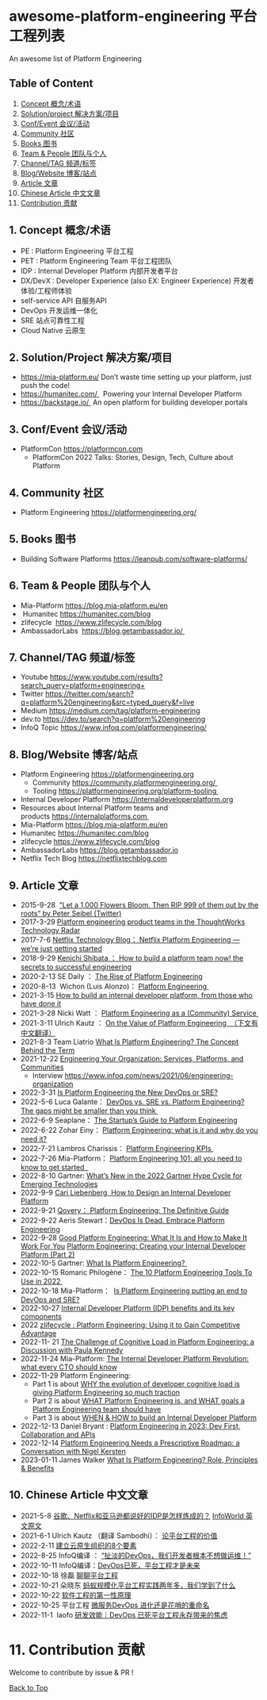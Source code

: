 # awesome-platform-engineering 平台工程列表
An awesome list of Platform Engineering 

## <span id="0">Table of Content</span>
1. [Concept 概念/术语](#1)
2. [Solution/project 解决方案/项目](#2)
3. [Conf/Event 会议/活动](#3)
4. [Community 社区](#4)
5. [Books 图书](#5)
6. [Team & People 团队与个人](#6)
7. [Channel/TAG 频道/标签](#7)
8. [Blog/Website 博客/站点](#8)
9. [Article 文章](#9)
10. [Chinese Article 中文文章](#10)
11. [Contribution 贡献](#11)


## <span id="1">1. Concept 概念/术语 </span>
- PE : Platform Engineering 平台工程
- PET : Platform Engineering Team 平台工程团队
- IDP : Internal Developer Platform 内部开发者平台 
- DX/DevX : Developer Experience (also EX: Engineer Experience) 开发者体验/工程师体验
- self-service API 自服务API
- DevOps 开发运维一体化
- SRE 站点可靠性工程
- Cloud Native 云原生 


## <span id="2">2. Solution/Project 解决方案/项目</span>
- https://mia-platform.eu/ Don’t waste time setting up your platform, just push the code!
- https://humanitec.com/   Powering your Internal Developer Platform
- https://backstage.io/  An open platform for building developer portals

## <span id="3">3. Conf/Event  会议/活动</span>
- PlatformCon https://platformcon.com 
  - PlatformCon 2022 Talks: Stories, Design, Tech, Culture about Platform

## <span id="4">4. Community 社区</span>
- Platform Engineering https://platformengineering.org/

## <span id="5">5. Books 图书</span>
-  Building Software Platforms https://leanpub.com/software-platforms/

## <span id="6">6. Team & People 团队与个人</span>
-  Mia-Platform https://blog.mia-platform.eu/en
-  Humanitec https://humanitec.com/blog
-  zlifecycle  https://www.zlifecycle.com/blog
-  AmbassadorLabs  https://blog.getambassador.io/ 


## <span id="7">7. Channel/TAG 频道/标签</span>
- Youtube https://www.youtube.com/results?search_query=platform+engineering+ 
- Twitter https://twitter.com/search?q=platform%20engineering&src=typed_query&f=live 
- Medium https://medium.com/tag/platform-engineering 
- dev.to https://dev.to/search?q=platform%20engineering 
- InfoQ Topic https://www.infoq.com/platformengineering/ 


## <span id="8">8. Blog/Website 博客/站点</span>
- Platform Engineering https://platformengineering.org  
  - Community https://community.platformengineering.org/ 
  - Tooling https://platformengineering.org/platform-tooling 
- Internal Developer Platform https://internaldeveloperplatform.org
- Resources about Internal Platform teams and products https://internalplatforms.com 
- Mia-Platform https://blog.mia-platform.eu/en
- Humanitec https://humanitec.com/blog
- zlifecycle https://www.zlifecycle.com/blog
- AmbassadorLabs https://blog.getambassador.io
- Netflix Tech Blog https://netflixtechblog.com


## <span id="9">9. Article 文章</span>
- 2015-9-28  [“Let a 1,000 Flowers Bloom. Then RIP 999 of them out by the roots” by Peter Seibel (Twitter)](http://gigamonkeys.com/flowers/)
- 2017-3-29 [Platform engineering product teams in the ThoughtWorks Technology Radar](https://www.thoughtworks.com/radar/techniques/platform-engineering-product-teams)
- 2017-7-6 [Netflix Technology Blog： Netflix Platform Engineering — we’re just getting started](https://netflixtechblog.com/neflix-platform-engineering-were-just-getting-started-267f65c4d1a7)
- 2018-9-29 [Kenichi Shibata ： How to build a platform team now! the secrets to successful engineering](https://hackernoon.com/how-to-build-a-platform-team-now-the-secrets-to-successful-engineering-8a9b6a4d2c8)
- 2020-2-13 SE Daily ： [The Rise of Platform Engineering](https://softwareengineeringdaily.com/2020/02/13/setting-the-stage-for-platform-engineering/)
- 2020-8-13  Wichon (Luis Alonzo)： [Platform Engineering ](https://wichon.com/platform-engineering)
- 2021-3-15 [How to build an internal developer platform, from those who have done it](https://www.infoworld.com/article/3611369/how-to-build-an-internal-developer-platform-from-those-who-have-done-it.html)
- 2021-3-28 Nicki Watt ： [Platform Engineering as a (Community) Service ](https://www.infoq.com/articles/platform-engineering-as-community-service/)
- 2021-3-11 Ulrich Kautz ： [On the Value of Platform Engineering  （下文有中文翻译）](https://ulrichkautz.com/posts/2021-03-11_value-of-platforming-engineering/)
- 2021-8-3 Team Liatrio [What Is Platform Engineering? The Concept Behind the Term](https://www.liatrio.com/blog/what-is-platform-engineering-the-concept-behind-the-term)
- 2021-12-22 [Engineering Your Organization: Services, Platforms, and Communities](https://www.infoq.com/presentations/engineering-organization-services-platforms-communities)
  - Interview https://www.infoq.com/news/2021/06/engineering-organization 
- 2022-3-31 [Is Platform Engineering the New DevOps or SRE?](https://blog.getambassador.io/is-platform-engineering-the-new-devops-or-sre-472ed97a1885)
- 2022-5-6 Luca Galante： [DevOps vs. SRE vs. Platform Engineering? The gaps might be smaller than you think ](https://humanitec.com/blog/sre-vs-devops-vs-platform-engineering)
- 2022-6-9 Seaplane： [The Startup’s Guide to Platform Engineering](https://www.seaplane.io/blog/the-startups-guide-to-platform-engineering)
- 2022-6-22 Zohar Einy： [Platform Engineering: what is it and why do you need it?](https://www.getport.io/blog/platform-engineering)
- 2022-7-21 Lambros Charissis： [Platform Engineering KPIs ](https://medium.com/wise-engineering/platform-engineering-kpis-6a3215f0ee14)
- 2022-7-26 Mia-Platform： [Platform Engineering 101: all you need to know to get started  ](https://blog.mia-platform.eu/en/platform-engineering-101-all-you-need-to-know-to-get-started)
- 2022-8-10 Gartner: [What’s New in the 2022 Gartner Hype Cycle for Emerging Technologies](https://www.gartner.com/en/articles/what-s-new-in-the-2022-gartner-hype-cycle-for-emerging-technologies)
- 2022-9-9 [Cari Liebenberg  How to Design an Internal Developer Platform](https://blog.container-solutions.com/how-to-design-an-internal-developer-platform)
- 2022-9-21 [Qovery： Platform Engineering: The Definitive Guide](https://loft.sh/blog/platform-engineering-the-definitive-guide)
- 2022-9-22 Aeris Stewart：[DevOps Is Dead. Embrace Platform Engineering](https://thenewstack.io/devops-is-dead-embrace-platform-engineering/)
- 2022-9-28 [Good Platform Engineering: What It Is and How to Make It Work For You](https://www.contino.io/insights/platform-engineering)  [Platform Engineering: Creating your Internal Developer Platform (Part 2)](https://medium.com/contino-engineering/creating-your-internal-developer-platform-part-2-65ff217cecd6) 
- 2022-10-5 Gartner: [What Is Platform Engineering? ](https://www.gartner.com/en/articles/what-is-platform-engineering)
- 2022-10-15 Romaric Philogène： [The 10 Platform Engineering Tools To Use in 2022 ](https://medium.com/@rphilogene/the-10-platform-engineering-tools-to-use-in-2022-c2cbf2561f77)
- 2022-10-18 Mia-Platform：  [Is Platform Engineering putting an end to DevOps and SRE?](https://blog.mia-platform.eu/en/is-platform-engineering-putting-an-end-to-devops-and-sre)
- 2022-10-27 [Internal Developer Platform (IDP) benefits and its key components](https://www.xenonstack.com/insights/internal-developer-platform)
- 2022 [zlifecycle : Platform Engineering: Using it to Gain Competitive Advantage](https://www.zlifecycle.com/blog/platform-engineering)
- 2022-11- 21 [The Challenge of Cognitive Load in Platform Engineering: a Discussion with Paula Kennedy](https://www.infoq.com/articles/cognitive-load-platform-engineering/)
- 2022-11-24 Mia-Platform: [The Internal Developer Platform Revolution: what every CTO should know](https://blog.mia-platform.eu/en/the-internal-developer-platform-revolution)
- 2022-11-29 Platform Engineering:
  - Part 1 is about [WHY the evolution of developer cognitive load is giving Platform Engineering so much traction](https://medium.com/agorapulse-stories/platform-engineering-part-1-why-the-evolution-of-developer-cognitive-load-9f36f5cc2888)
  - Part 2 is about [WHAT Platform Engineering is, and WHAT goals a Platform Engineering team should have](https://medium.com/agorapulse-stories/platform-engineering-part-2-what-are-the-goals-of-a-platform-engineering-team-29aa439dae7d)
  - Part 3 is about [WHEN & HOW to build an Internal Developer Platform](https://medium.com/agorapulse-stories/platform-engineering-part-3-when-how-to-build-an-internal-developer-platform-cfb22efcca34)
- 2022-12-13 Daniel Bryant : [Platform Engineering in 2023: Dev First, Collaboration and APIs](https://thenewstack.io/platform-engineering-in-2023-dev-first-collaboration-and-apis)
- 2022-12-14 [Platform Engineering Needs a Prescriptive Roadmap: a Conversation with Nigel Kersten](https://www.infoq.com/articles/platform-engineering-roadmap)
- 2023-01-11 James Walker [What Is Platform Engineering? Role, Principles & Benefits](https://spacelift.io/blog/what-is-platform-engineering)


## <span id="10">10. Chinese Article 中文文章</span>

- 2021-5-8 [谷歌、Netflix和亚马逊都说好的IDP是怎样炼成的？](https://new.qq.com/rain/a/20210508A017YT00) [InfoWorld 英文原文](https://www.infoworld.com/article/3610335/what-is-an-internal-developer-platform-paas-done-your-way.html)
- 2021-6-1 Ulrich Kautz （翻译 Sambodhi）： [论平台工程的价值](https://www.infoq.cn/article/IKV0beLrg2fsFlm61wmg)
- 2022-2-11 [建立云原生组织的8个要素](https://www.modb.pro/db/394258)
- 2022-8-25 InfoQ编译 ： [“扯淡的DevOps，我们开发者根本不想做运维！”](https://www.163.com/dy/article/HFKER3AL0511D3QS.html)
- 2022-10-11 InfoQ编译：[DevOps已死，平台工程才是未来](https://www.infoq.cn/article/7porVp7qVF03BVc2tDd6)
- 2022-10-18 徐磊 [聊聊平台工程](https://mp.weixin.qq.com/s/7imERbIC2PFBuksVW-CZ7g)
- 2022-10-21 朵晓东 [蚂蚁规模化平台工程实践两年多，我们学到了什么](https://www.infoq.cn/article/fL9fHtbagvxXdPxUopgk)
- 2022-10-22 [软件工程的第一性原理](https://www.smartide.cn/zh/blog/2022-1022-software-engineering/)
- 2022-10-25 平台工程 [微服务DevOps 进化还是花哨的重命名](https://mp.weixin.qq.com/s/DOHfKJaKC3pC9bQDTKDHUw)
- 2022-11-1  laofo [研发效能｜DevOps 已死平台工程永存带来的焦虑](https://xie.infoq.cn/article/8024b2e2d1b53d255f9a76144)


# <span id="11">11. Contribution 贡献</span>
Welcome to contribute by issue & PR !  




[Back to Top](#0)
